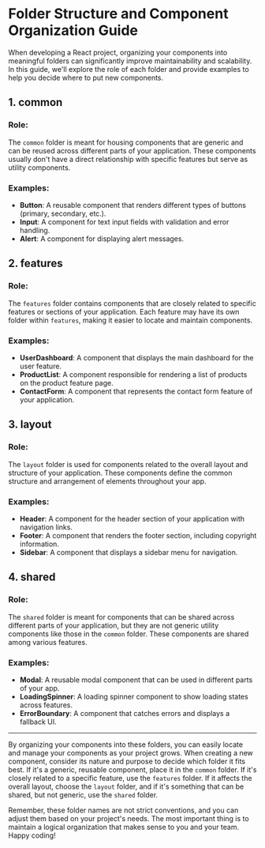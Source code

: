 # Folder Structure and Component Organization Guide

When developing a React project, organizing your components into meaningful folders can significantly improve maintainability and scalability. In this guide, we'll explore the role of each folder and provide examples to help you decide where to put new components.

## 1. common

### Role:
The `common` folder is meant for housing components that are generic and can be reused across different parts of your application. These components usually don't have a direct relationship with specific features but serve as utility components.

### Examples:
- **Button**: A reusable component that renders different types of buttons (primary, secondary, etc.).
- **Input**: A component for text input fields with validation and error handling.
- **Alert**: A component for displaying alert messages.

## 2. features

### Role:
The `features` folder contains components that are closely related to specific features or sections of your application. Each feature may have its own folder within `features`, making it easier to locate and maintain components.

### Examples:
- **UserDashboard**: A component that displays the main dashboard for the user feature.
- **ProductList**: A component responsible for rendering a list of products on the product feature page.
- **ContactForm**: A component that represents the contact form feature of your application.

## 3. layout

### Role:
The `layout` folder is used for components related to the overall layout and structure of your application. These components define the common structure and arrangement of elements throughout your app.

### Examples:
- **Header**: A component for the header section of your application with navigation links.
- **Footer**: A component that renders the footer section, including copyright information.
- **Sidebar**: A component that displays a sidebar menu for navigation.

## 4. shared

### Role:
The `shared` folder is meant for components that can be shared across different parts of your application, but they are not generic utility components like those in the `common` folder. These components are shared among various features.

### Examples:
- **Modal**: A reusable modal component that can be used in different parts of your app.
- **LoadingSpinner**: A loading spinner component to show loading states across features.
- **ErrorBoundary**: A component that catches errors and displays a fallback UI.

---

By organizing your components into these folders, you can easily locate and manage your components as your project grows. When creating a new component, consider its nature and purpose to decide which folder it fits best. If it's a generic, reusable component, place it in the `common` folder. If it's closely related to a specific feature, use the `features` folder. If it affects the overall layout, choose the `layout` folder, and if it's something that can be shared, but not generic, use the `shared` folder.

Remember, these folder names are not strict conventions, and you can adjust them based on your project's needs. The most important thing is to maintain a logical organization that makes sense to you and your team. Happy coding!
